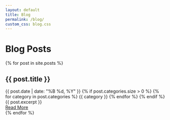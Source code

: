 ```yaml
---
layout: default
title: Blog
permalink: /blog/
custom_css: blog.css
---
```

<link rel="stylesheet" href="{{ '/assets/css/blog.css' | relative_url }}">

<h1 class="mb-4 text-center"><i class="fas fa-pen-fancy"></i> Blog Posts</h1>

<div class="row">
    <div class="col-12 col-lg-8 mx-auto">
        {% for post in site.posts %}
            <div class="card shadow-lg border-0 bg-dark text-light mb-4 blog-preview-card">
                <div class="card-body">
                    <h2 class="card-title h3">
                        <i class="fas fa-pen"></i> {{ post.title }}
                    </h2>
                    <div class="post-meta">
                        <i class="fas fa-calendar-alt"></i> {{ post.date | date: "%B %d, %Y" }}
                        {% if post.categories.size > 0 %}
                        <span class="ms-3">
                            <i class="fas fa-tags"></i>
                            {% for category in post.categories %}
                                <span class="badge bg-info">{{ category }}</span>
                            {% endfor %}
                        </span>
                        {% endif %}
                    </div>
                    <div class="card-text mb-3">
                        {{ post.excerpt }}
                    </div>
                    <a href="{{ post.url | relative_url }}" class="btn btn-primary">
                        <i class="fas fa-book-reader"></i> Read More
                    </a>
                </div>
            </div>
        {% endfor %}
    </div>
</div>